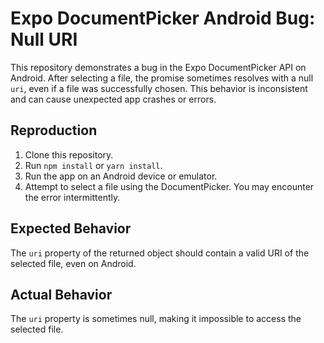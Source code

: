 # Expo DocumentPicker Android Bug: Null URI

This repository demonstrates a bug in the Expo DocumentPicker API on Android.  After selecting a file, the promise sometimes resolves with a null `uri`, even if a file was successfully chosen. This behavior is inconsistent and can cause unexpected app crashes or errors.

## Reproduction

1. Clone this repository.
2. Run `npm install` or `yarn install`.
3. Run the app on an Android device or emulator.
4. Attempt to select a file using the DocumentPicker. You may encounter the error intermittently.

## Expected Behavior

The `uri` property of the returned object should contain a valid URI of the selected file, even on Android.

## Actual Behavior

The `uri` property is sometimes null, making it impossible to access the selected file.